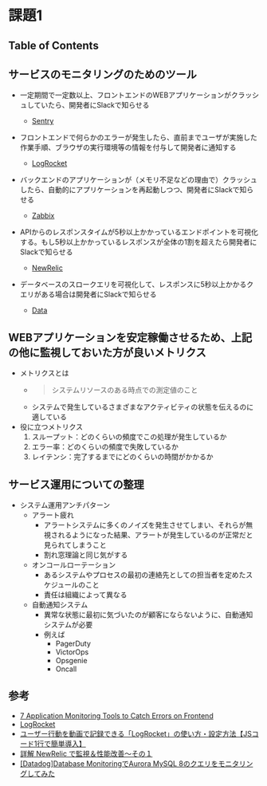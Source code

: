 # 課題1

## Table of Contents
<!-- START doctoc -->
<!-- END doctoc -->

## サービスのモニタリングのためのツール

- 一定期間で一定数以上、フロントエンドのWEBアプリケーションがクラッシュしていたら、開発者にSlackで知らせる
  - [Sentry](https://sentry.io/welcome/)

- フロントエンドで何らかのエラーが発生したら、直前までユーザが実施した作業手順、ブラウザの実行環境等の情報を付与して開発者に通知する
  - [LogRocket](https://logrocket.com/)

- バックエンドのアプリケーションが（メモリ不足などの理由で）クラッシュしたら、自動的にアプリケーションを再起動しつつ、開発者にSlackで知らせる
  - [Zabbix](https://www.zabbix.com/jp)

- APIからのレスポンスタイムが5秒以上かかっているエンドポイントを可視化する。もし5秒以上かかっているレスポンスが全体の1割を超えたら開発者にSlackで知らせる
  - [NewRelic](https://newrelic.com/jp)

- データベースのスロークエリを可視化して、レスポンスに5秒以上かかるクエリがある場合は開発者にSlackで知らせる
  - [Data](https://www.datadoghq.com/ja/)

## WEBアプリケーションを安定稼働させるため、上記の他に監視しておいた方が良いメトリクス

- メトリクスとは
  - > システムリソースのある時点での測定値のこと
  - システムで発生しているさまざまなアクティビティの状態を伝えるのに適している
- 役に立つメトリクス
  1. スループット：どのくらいの頻度でこの処理が発生しているか
  2. エラー率：どのくらいの頻度で失敗しているか
  3. レイテンシ：完了するまでにどのくらいの時間がかかるか

## サービス運用についての整理

- システム運用アンチパターン
  - アラート疲れ
    - アラートシステムに多くのノイズを発生させてしまい、それらが無視されるようになった結果、アラートが発生しているのが正常だと見られてしまうこと
    - 割れ窓理論と同じ気がする
  - オンコールローテーション
    - あるシステムやプロセスの最初の連絡先としての担当者を定めたスケジュールのこと
    - 責任は組織によって異なる
  - 自動通知システム
    - 異常な状態に最初に気づいたのが顧客にならないように、自動通知システムが必要
    - 例えば
      - PagerDuty
      - VictorOps
      - Opsgenie
      - Oncall
  



## 参考

- [7 Application Monitoring Tools to Catch Errors on Frontend](https://geekflare.com/frontend-web-monitoring/)
- [LogRocket](https://logrocket.com/)
- [ユーザー行動を動画で記録できる「LogRocket」の使い方・設定方法【JSコード1行で簡単導入】](https://tekito-style.me/columns/howto-use-logrocket)
- [詳解 NewRelic で監視＆性能改善〜その１](https://qiita.com/wapa5pow/items/e3ef018af270cc2ad014)
- [[Datadog]Database MonitoringでAurora MySQL 8のクエリをモニタリングしてみた](https://blog.adachin.me/archives/49289)